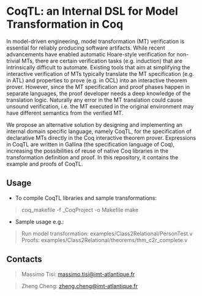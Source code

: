 CoqTL: an Internal DSL for Model Transformation in Coq
=======
In model-driven engineering, model transformation (MT) verification is essential for reliably producing software artifacts. While recent advancements have enabled automatic Hoare-style verification for non-trivial MTs, there are certain verification tasks (e.g. induction) that are intrinsically difficult to automate. Existing tools that aim at simplifying the interactive verification of MTs typically translate the MT specification (e.g. in ATL) and properties to prove (e.g. in OCL) into an interactive theorem prover. However, since the MT specification and proof phases happen in separate languages, the proof developer needs a deep knowledge of the translation logic. Naturally any error in the MT translation could cause unsound verification, i.e. the MT executed in the original environment may have different semantics from the verified MT.

We propose an alternative solution by designing and implementing an internal domain specific language, namely CoqTL, for the specification of declarative MTs directly in the Coq interactive theorem prover.  Expressions in CoqTL are written in Gallina (the specification language of Coq), increasing the possibilities of reuse of native Coq libraries in the transformation definition and proof. In this repository, it contains the example and proofs of CoqTL.

Usage
------
* To compile CoqTL libraries and sample transformations:
> coq_makefile -f _CoqProject -o Makefile
> make
* Sample usage e.g.:
> Run model transformation: examples/Class2Relational/PersonTest.v
> Proofs: examples/Class2Relational/theorems/thm_c2r_complete.v

Contacts
------
> Massimo Tisi: massimo.tisi@imt-atlantique.fr

> Zheng Cheng: zheng.cheng@imt-atlantique.fr